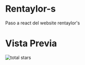 # Rentaylor-s
Paso a react del website rentaylor's

# Vista Previa
<img alt="total stars" title="Total stars on GitHub" src="https://cdn.discordapp.com/attachments/1071517318024282125/1101197633810350101/image.png"/>
